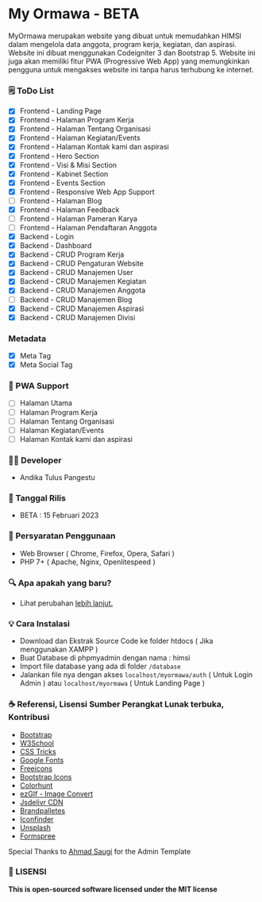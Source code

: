 # My Ormawa - BETA

MyOrmawa merupakan website yang dibuat untuk memudahkan HIMSI dalam mengelola data anggota, program kerja, kegiatan, dan aspirasi. Website ini dibuat menggunakan Codeigniter 3 dan Bootstrap 5. Website ini juga akan memiliki fitur PWA (Progressive Web App) yang memungkinkan pengguna untuk mengakses website ini tanpa harus terhubung ke internet.

### 🗒 ToDo List
- [X] Frontend - Landing Page
- [X] Frontend - Halaman Program Kerja
- [X] Frontend - Halaman Tentang Organisasi
- [X] Frontend - Halaman Kegiatan/Events
- [X] Frontend - Halaman Kontak kami dan aspirasi
- [x] Frontend - Hero Section
- [x] Frontend - Visi & Misi Section
- [x] Frontend - Kabinet Section
- [x] Frontend - Events Section
- [x] Frontend - Responsive Web App Support
- [ ] Frontend - Halaman Blog
- [x] Frontend - Halaman Feedback
- [ ] Frontend - Halaman Pameran Karya
- [ ] Frontend - Halaman Pendaftaran Anggota
- [x] Backend - Login
- [x] Backend - Dashboard
- [x] Backend - CRUD Program Kerja
- [x] Backend - CRUD Pengaturan Website
- [x] Backend - CRUD Manajemen User
- [x] Backend - CRUD Manajemen Kegiatan
- [x] Backend - CRUD Manajemen Anggota
- [ ] Backend - CRUD Manajemen Blog
- [x] Backend - CRUD Manajemen Aspirasi
- [x] Backend - CRUD Manajemen Divisi

### Metadata
- [x] Meta Tag
- [x] Meta Social Tag

### 📱 PWA Support
- [ ] Halaman Utama
- [ ] Halaman Program Kerja
- [ ] Halaman Tentang Organisasi
- [ ] Halaman Kegiatan/Events
- [ ] Halaman Kontak kami dan aspirasi

### 👨‍💻 Developer
- Andika Tulus Pangestu

### 📆 Tanggal Rilis

- BETA : 15 Februari 2023

### 📝 Persyaratan Penggunaan

- Web Browser ( Chrome, Firefox, Opera, Safari )
- PHP 7+ ( Apache, Nginx, Openlitespeed )

### 🔍 Apa apakah yang baru?

- Lihat perubahan [lebih lanjut.](../main/changelogs.md)

### 💡 Cara Instalasi
- Download dan Ekstrak Source Code ke folder htdocs ( Jika menggunakan XAMPP )
- Buat Database di phpmyadmin dengan nama : himsi
- Import file database yang ada di folder ```/database```
- Jalankan file nya dengan akses ```localhost/myormawa/auth``` ( Untuk Login Admin ) atau ```localhost/myormawa``` ( Untuk Landing Page )

### ☕ Referensi, Lisensi Sumber Perangkat Lunak terbuka, Kontribusi

- [Bootstrap](https://getbootstrap.com/)
- [W3School](https://w3school.com)
- [CSS Tricks](https://csstricks.com)
- [Google Fonts](https://fonts.google.com)
- [Freeicons](https://freeicons.io/icon-list/iconly-essential-icons)
- [Bootstrap Icons](https://icons.getbootstrap.com/)
- [Colorhunt](https://colorhunt.co/)
- [ezGIf - Image Convert](https://ezgif.com/png-to-webp/)
- [Jsdelivr CDN](www.jsdelivr.com)
- [Brandpalletes](https://brandpalettes.com)
- [Iconfinder](https://www.iconfinder.com/iconsets/education-759)
- [Unsplash](https://unsplash.com/)
- [Formspree](https://formspree.io)

Special Thanks to [Ahmad Saugi](https://github.com/zuramai/mazer) for the Admin Template

### 📜 LISENSI

**This is open-sourced software licensed under the MIT license**
